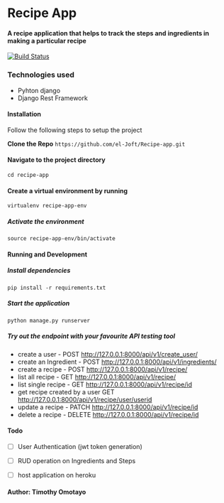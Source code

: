 # Recipe App

#### A recipe application that helps to track the steps and ingredients in making a particular recipe

[![Build Status](https://travis-ci.org/el-Joft/Recipe-app.svg?branch=develop)](https://travis-ci.org/el-Joft/Recipe-app)

### Technologies used
- Pyhton django
- Django Rest Framework

#### Installation
Follow the following steps to setup the project

**Clone the Repo**
`https://github.com/el-Joft/Recipe-app.git`

#### Navigate to the project directory
`cd recipe-app`

#### Create a virtual environment by running

`virtualenv recipe-app-env`

##### Activate the environment

`source recipe-app-env/bin/activate`

#### Running and Development

##### Install dependencies

`pip install -r requirements.txt`

##### Start the application

`python manage.py runserver`

##### Try out the endpoint with your favourite API testing tool
- create a user - POST http://127.0.0.1:8000/api/v1/create_user/
- create an Ingredient - POST  http://127.0.0.1:8000/api/v1/ingredients/
- create a recipe - POST http://127.0.0.1:8000/api/v1/recipe/
- list all recipe - GET http://127.0.0.1:8000/api/v1/recipe/
- list single recipe - GET http://127.0.0.1:8000/api/v1/recipe/id
- get recipe created by a user GET http://127.0.0.1:8000/api/v1/recipe/user/userid
- update a recipe - PATCH http://127.0.0.1:8000/api/v1/recipe/id
- delete a recipe - DELETE http://127.0.0.1:8000/api/v1/recipe/id

#### Todo
- [ ]    User Authentication (jwt token generation)
- [ ]   RUD operation on Ingredients and Steps
- [ ]   host application on heroku


#### Author: Timothy Omotayo




